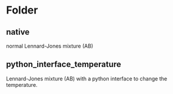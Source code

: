 # Folder
## native
normal Lennard-Jones mixture (AB)

## python_interface_temperature
Lennard-Jones mixture (AB) with a python interface to change the temperature.